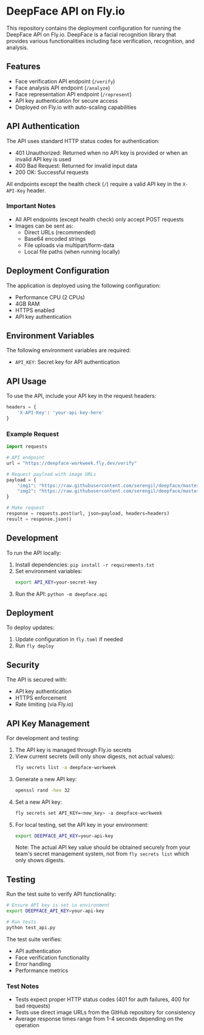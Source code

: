 # DeepFace API on Fly.io

This repository contains the deployment configuration for running the DeepFace API on Fly.io. DeepFace is a facial recognition library that provides various functionalities including face verification, recognition, and analysis.

## Features

- Face verification API endpoint (`/verify`)
- Face analysis API endpoint (`/analyze`)
- Face representation API endpoint (`/represent`)
- API key authentication for secure access
- Deployed on Fly.io with auto-scaling capabilities

## API Authentication

The API uses standard HTTP status codes for authentication:

- 401 Unauthorized: Returned when no API key is provided or when an invalid API key is used
- 400 Bad Request: Returned for invalid input data
- 200 OK: Successful requests

All endpoints except the health check (`/`) require a valid API key in the `X-API-Key` header.

### Important Notes

- All API endpoints (except health check) only accept POST requests
- Images can be sent as:
  - Direct URLs (recommended)
  - Base64 encoded strings
  - File uploads via multipart/form-data
  - Local file paths (when running locally)

## Deployment Configuration

The application is deployed using the following configuration:

- Performance CPU (2 CPUs)
- 4GB RAM
- HTTPS enabled
- API key authentication

## Environment Variables

The following environment variables are required:

- `API_KEY`: Secret key for API authentication

## API Usage

To use the API, include your API key in the request headers:

```python
headers = {
    'X-API-Key': 'your-api-key-here'
}
```

### Example Request

```python
import requests

# API endpoint
url = "https://deepface-workweek.fly.dev/verify"

# Request payload with image URLs
payload = {
    "img1": "https://raw.githubusercontent.com/serengil/deepface/master/tests/dataset/img1.jpg",
    "img2": "https://raw.githubusercontent.com/serengil/deepface/master/tests/dataset/img2.jpg"
}

# Make request
response = requests.post(url, json=payload, headers=headers)
result = response.json()
```

## Development

To run the API locally:

1. Install dependencies: `pip install -r requirements.txt`
2. Set environment variables:
   ```bash
   export API_KEY=your-secret-key
   ```
3. Run the API: `python -m deepface.api`

## Deployment

To deploy updates:

1. Update configuration in `fly.toml` if needed
2. Run `fly deploy`

## Security

The API is secured with:

- API key authentication
- HTTPS enforcement
- Rate limiting (via Fly.io)

## API Key Management

For development and testing:

1. The API key is managed through Fly.io secrets
2. View current secrets (will only show digests, not actual values):
   ```bash
   fly secrets list -a deepface-workweek
   ```
3. Generate a new API key:
   ```bash
   openssl rand -hex 32
   ```
4. Set a new API key:
   ```bash
   fly secrets set API_KEY=<new_key> -a deepface-workweek
   ```
5. For local testing, set the API key in your environment:
   ```bash
   export DEEPFACE_API_KEY=your-api-key
   ```
   Note: The actual API key value should be obtained securely from your team's secret management system, not from `fly secrets list` which only shows digests.

## Testing

Run the test suite to verify API functionality:

```bash
# Ensure API key is set in environment
export DEEPFACE_API_KEY=your-api-key

# Run tests
python test_api.py
```

The test suite verifies:

- API authentication
- Face verification functionality
- Error handling
- Performance metrics

### Test Notes

- Tests expect proper HTTP status codes (401 for auth failures, 400 for bad requests)
- Tests use direct image URLs from the GitHub repository for consistency
- Average response times range from 1-4 seconds depending on the operation
